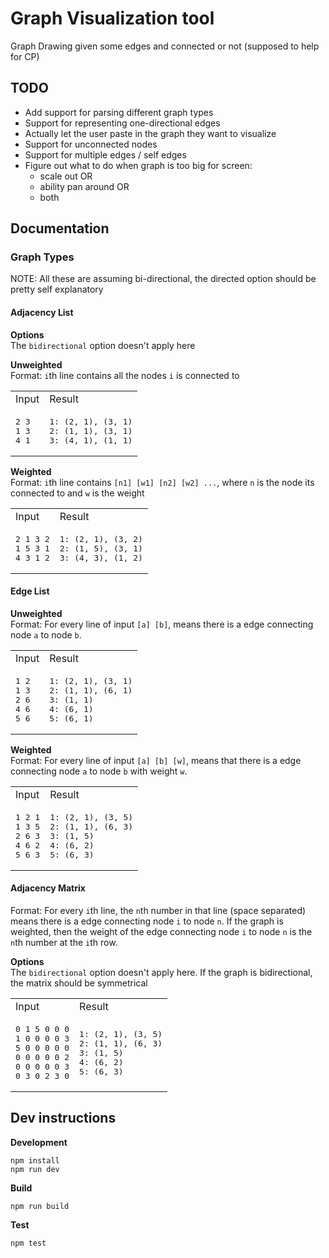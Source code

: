 # Graph Visualization tool

Graph Drawing given some edges and connected or not (supposed to help for CP)

## TODO

- Add support for parsing different graph types
- Support for representing one-directional edges
- Actually let the user paste in the graph they want to visualize
- Support for unconnected nodes
- Support for multiple edges / self edges
- Figure out what to do when graph is too big for screen:
  - scale out OR
  - ability pan around OR
  - both

## Documentation

### Graph Types

NOTE: All these are assuming bi-directional, the directed option should be pretty self explanatory

#### Adjacency List

**Options**  
The `bidirectional` option doesn't apply here

**Unweighted**  
Format:
`i`th line contains all the nodes `i` is connected to

<table>
<tr><td>Input</td><td>Result</td></tr>
<tr>
<td>
<pre>
2 3
1 3
4 1
</pre>
</td>
<td>
<pre>
1: (2, 1), (3, 1)
2: (1, 1), (3, 1)
3: (4, 1), (1, 1)
</pre>
</td>
</tr>
</table>

**Weighted**  
Format:
`i`th line contains `[n1] [w1] [n2] [w2] ...`, where `n` is the node its connected to and `w` is the weight

<table>
<tr><td>Input</td><td>Result</td></tr>
<tr>
<td>
<pre>
2 1 3 2
1 5 3 1
4 3 1 2
</pre>
</td>
<td>
<pre>
1: (2, 1), (3, 2)
2: (1, 5), (3, 1)
3: (4, 3), (1, 2)
</pre>
</td>
</tr>
</table>

#### Edge List

**Unweighted**  
Format: For every line of input `[a] [b]`, means there is a edge connecting node `a` to node `b`.

<table>
<tr><td>Input</td><td>Result</td></tr>
<tr>
<td>
<pre>
1 2
1 3
2 6
4 6
5 6
</pre>
</td>
<td>
<pre>
1: (2, 1), (3, 1)
2: (1, 1), (6, 1)
3: (1, 1)
4: (6, 1)
5: (6, 1)
</pre>
</td>
</tr>
</table>

**Weighted**  
Format: For every line of input `[a] [b] [w]`, means that there is a edge connecting node `a` to node `b` with weight `w`.

<table>
<tr><td>Input</td><td>Result</td></tr>
<tr>
<td>
<pre>
1 2 1
1 3 5
2 6 3
4 6 2
5 6 3
</pre>
</td>
<td>
<pre>
1: (2, 1), (3, 5)
2: (1, 1), (6, 3)
3: (1, 5)
4: (6, 2)
5: (6, 3)
</pre>
</td>
</tr>
</table>

#### Adjacency Matrix

Format: For every `i`th line, the `n`th number in that line (space separated) means there is a edge connecting node `i` to node `n`.
If the graph is weighted, then the weight of the edge connecting node `i` to node `n` is the `n`th number at the `i`th row.

**Options**  
The `bidirectional` option doesn't apply here.
If the graph is bidirectional, the matrix should be symmetrical

<table>
<tr><td>Input</td><td>Result</td></tr>
<tr>
<td>
<pre>
0 1 5 0 0 0
1 0 0 0 0 3
5 0 0 0 0 0
0 0 0 0 0 2
0 0 0 0 0 3
0 3 0 2 3 0
</pre>
</td>
<td>
<pre>
1: (2, 1), (3, 5)
2: (1, 1), (6, 3)
3: (1, 5)
4: (6, 2)
5: (6, 3)
</pre>
</td>
</tr>
</table>

## Dev instructions

**Development**

```
npm install
npm run dev
```

**Build**

```
npm run build
```

**Test**

```
npm test
```
